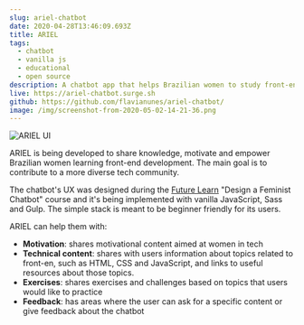 ```yaml
---
slug: ariel-chatbot
date: 2020-04-28T13:46:09.693Z
title: ARIEL
tags:
  - chatbot
  - vanilla js
  - educational
  - open source
description: A chatbot app that helps Brazilian women to study front-end development
live: https://ariel-chatbot.surge.sh
github: https://github.com/flavianunes/ariel-chatbot/
image: /img/screenshot-from-2020-05-02-14-21-36.png
---
```

![ARIEL UI](/img/screenshot-from-2020-05-02-14-21-36.png "ARIEL UI")

ARIEL is being developed to share knowledge, motivate and empower Brazilian women learning front-end development. The main goal is to contribute to a more diverse tech community. 

The chatbot's UX was designed during the [Future Learn](https://www.futurelearn.com/) "Design a Feminist Chatbot" course and it's being implemented with vanilla JavaScript, Sass and Gulp. The simple stack is meant to be beginner friendly for its users.

ARIEL can help them with:

* <strong>Motivation</strong>: shares motivational content aimed at women in tech
* <strong>Technical content</strong>: shares with users information about topics related to front-en, such as HTML, CSS and JavaScript, and links to useful resources about those topics.
* <strong>Exercises</strong>: shares exercises and challenges based on topics that users would like to practice
* <strong>Feedback</strong>: has areas where the user can ask for a specific content or give feedback about the chatbot